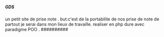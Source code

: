 ##### GDS
un petit site de prise note . 
but:c'est de la portabilite de nos prise de note de  partout je serai dans mon lieux de travaille.
realiser en php dure avec paradigme POO .
##########
